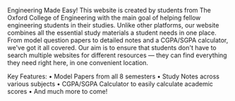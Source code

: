 Engineering Made Easy!
This website is created by students from The Oxford College of Engineering with the main goal of helping fellow engineering students in their studies. Unlike other platforms, our website combines all the essential study materials a student needs in one place. From model question papers to detailed notes and a CGPA/SGPA calculator, we've got it all covered. Our aim is to ensure that students don't have to search multiple websites for different resources — they can find everything they need right here, in one convenient location.

Key Features:
• Model Papers from all 8 semesters
• Study Notes across various subjects
• CGPA/SGPA Calculator to easily calculate academic scores
• And much more to come!
